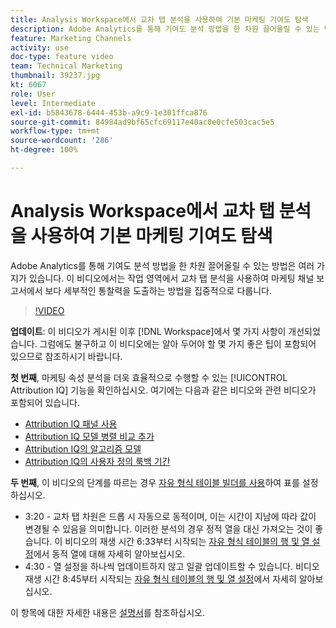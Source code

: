 ```yaml
---
title: Analysis Workspace에서 교차 탭 분석을 사용하여 기본 마케팅 기여도 탐색
description: Adobe Analytics를 통해 기여도 분석 방법을 한 차원 끌어올릴 수 있는 방법은 여러 가지가 있습니다. 이 비디오에서는 작업 영역에서 교차 탭 분석을 사용하여 마케팅 채널 보고서에서 보다 세부적인 통찰력을 도출하는 방법을 집중적으로 다룹니다.
feature: Marketing Channels
activity: use
doc-type: feature video
team: Technical Marketing
thumbnail: 39237.jpg
kt: 6067
role: User
level: Intermediate
exl-id: b5843678-6444-453b-a9c9-1e301ffca876
source-git-commit: 84984ad9bf65cfc69117e40ac0e0cfe503cac5e5
workflow-type: tm+mt
source-wordcount: '286'
ht-degree: 100%

---
```


# Analysis Workspace에서 교차 탭 분석을 사용하여 기본 마케팅 기여도 탐색

Adobe Analytics를 통해 기여도 분석 방법을 한 차원 끌어올릴 수 있는 방법은 여러 가지가 있습니다. 이 비디오에서는 작업 영역에서 교차 탭 분석을 사용하여 마케팅 채널 보고서에서 보다 세부적인 통찰력을 도출하는 방법을 집중적으로 다룹니다.

>[!VIDEO](https://video.tv.adobe.com/v/327755/?quality=12&learn=on&captions=kor)

**업데이트**: 이 비디오가 게시된 이후 [!DNL Workspace]에서 몇 가지 사항이 개선되었습니다. 그럼에도 불구하고 이 비디오에는 알아 두어야 할 몇 가지 좋은 팁이 포함되어 있으므로 참조하시기 바랍니다.

**첫 번째**, 마케팅 속성 분석을 더욱 효율적으로 수행할 수 있는 [!UICONTROL Attribution IQ] 기능을 확인하십시오. 여기에는 다음과 같은 비디오와 관련 비디오가 포함되어 있습니다.

* [Attribution IQ 패널 사용](using-the-attribution-iq-panel.md)
* [Attribution IQ 모델 병렬 비교 추가](adding-side-by-side-comparisons-of-attribution-iq-models.md)
* [Attribution IQ의 알고리즘 모델](algorithmic-model-in-attribution-iq.md)
* [Attribution IQ의 사용자 정의 룩백 기간](custom-lookback-windows-in-attribution-iq.md)

**두 번째**, 이 비디오의 단계를 따르는 경우 [자유 형식 테이블 빌더를 사용](../building-freeform-tables/using-the-freeform-table-builder-in-analysis-workspace.md)하여 표를 설정하십시오.

* 3:20 - 교차 탭 차원은 드롭 시 자동으로 동적이며, 이는 시간이 지남에 따라 값이 변경될 수 있음을 의미합니다. 이러한 분석의 경우 정적 열을 대신 가져오는 것이 좋습니다. 이 비디오의 재생 시간 6:33부터 시작되는 [자유 형식 테이블의 행 및 열 설정](../building-freeform-tables/row-and-column-settings-in-freeform-tables.md)에서 동적 열에 대해 자세히 알아보십시오.
* 4:30 - 열 설정을 하나씩 업데이트하지 않고 일괄 업데이트할 수 있습니다. 비디오 재생 시간 8:45부터 시작되는 [자유 형식 테이블의 행 및 열 설정](../building-freeform-tables/row-and-column-settings-in-freeform-tables.md)에서 자세히 알아보십시오.

이 항목에 대한 자세한 내용은 [설명서](https://experienceleague.adobe.com/docs/analytics/analyze/analysis-workspace/attribution/models.html?lang=ko)를 참조하십시오.
